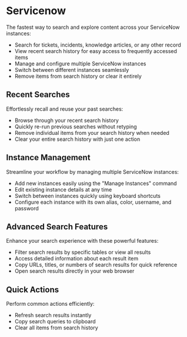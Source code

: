 # Servicenow

The fastest way to search and explore content across your ServiceNow instances:

- Search for tickets, incidents, knowledge articles, or any other record
- View recent search history for easy access to frequently accessed items
- Manage and configure multiple ServiceNow instances
- Switch between different instances seamlessly
- Remove items from search history or clear it entirely

## Recent Searches

Effortlessly recall and reuse your past searches:

- Browse through your recent search history
- Quickly re-run previous searches without retyping
- Remove individual items from your search history when needed
- Clear your entire search history with just one action

## Instance Management

Streamline your workflow by managing multiple ServiceNow instances:

- Add new instances easily using the "Manage Instances" command
- Edit existing instance details at any time
- Switch between instances quickly using keyboard shortcuts
- Configure each instance with its own alias, color, username, and password

## Advanced Search Features

Enhance your search experience with these powerful features:

- Filter search results by specific tables or view all results
- Access detailed information about each result item
- Copy URLs, titles, or numbers of search results for quick reference
- Open search results directly in your web browser

## Quick Actions

Perform common actions efficiently:

- Refresh search results instantly
- Copy search queries to clipboard
- Clear all items from search history
